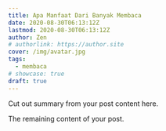 ```yaml
---
title: Apa Manfaat Dari Banyak Membaca
date: 2020-08-30T06:13:12Z
lastmod: 2020-08-30T06:13:12Z
author: Zen
# authorlink: https://author.site
cover: /img/avatar.jpg
tags:
  - membaca
# showcase: true
draft: true
---
```


Cut out summary from your post content here.

<!--more-->

The remaining content of your post.
